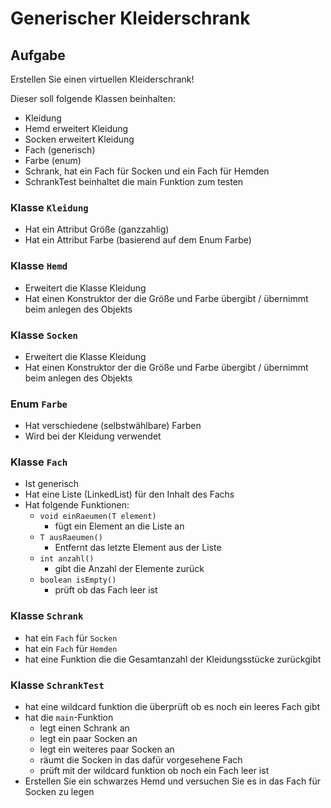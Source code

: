 # Generischer Kleiderschrank

## Aufgabe
Erstellen Sie einen virtuellen Kleiderschrank!

Dieser soll folgende Klassen beinhalten:
* Kleidung
* Hemd erweitert Kleidung
* Socken erweitert Kleidung
* Fach (generisch)
* Farbe (enum)
* Schrank, hat ein Fach für Socken und ein Fach für Hemden
* SchrankTest beinhaltet die main Funktion zum testen

### Klasse `Kleidung`
* Hat ein Attribut Größe (ganzzahlig)
* Hat ein Attribut Farbe (basierend auf dem Enum Farbe)

### Klasse `Hemd`
* Erweitert die Klasse Kleidung
* Hat einen Konstruktor der die Größe und Farbe übergibt / übernimmt beim anlegen des Objekts

### Klasse `Socken`
* Erweitert die Klasse Kleidung
* Hat einen Konstruktor der die Größe und Farbe übergibt / übernimmt beim anlegen des Objekts

### Enum `Farbe`
* Hat verschiedene (selbstwählbare) Farben
* Wird bei der Kleidung verwendet

### Klasse `Fach`
* Ist generisch
* Hat eine Liste (LinkedList) für den Inhalt des Fachs
* Hat folgende Funktionen:
  * `void einRaeumen(T element)`
    * fügt ein Element an die Liste an
  * `T ausRaeumen()`
    * Entfernt das letzte Element aus der Liste
  * `int anzahl()`
    * gibt die Anzahl der Elemente zurück
  * `boolean isEmpty()`
    * prüft ob das Fach leer ist

### Klasse `Schrank`
* hat ein `Fach` für `Socken`
* hat ein `Fach` für `Hemden`
* hat eine Funktion die die Gesamtanzahl der Kleidungsstücke zurückgibt

### Klasse `SchrankTest`
* hat eine wildcard funktion die überprüft ob es noch ein leeres Fach gibt
* hat die `main`-Funktion
  * legt einen Schrank an
  * legt ein paar Socken an
  * legt ein weiteres paar Socken an
  * räumt die Socken in das dafür vorgesehene Fach
  * prüft mit der wildcard funktion ob noch ein Fach leer ist
* Erstellen Sie ein schwarzes Hemd und versuchen Sie es in das Fach für Socken zu legen
